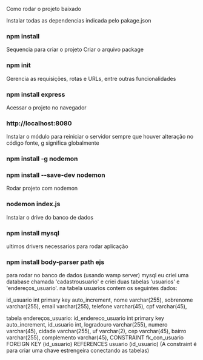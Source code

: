 Como rodar o projeto baixado

Instalar todas as dependencias indicada pelo pakage.json
### npm install

Sequencia para criar o projeto
Criar o arquivo package
### npm init

Gerencia as requisições, rotas e URLs, entre outras funcionalidades
### npm install express

Acessar o projeto no navegador 
### http://localhost:8080

Instalar o módulo para reiniciar o servidor sempre que houver alteração no código
fonte, g significa globalmente
### npm install -g nodemon
### npm install --save-dev nodemon

Rodar projeto com nodemon
### nodemon index.js


Instalar o drive do banco de dados 
### npm install mysql


ultimos drivers necessarios para rodar aplicação
### npm install body-parser path ejs

para rodar no banco de dados (usando wamp server) mysql eu criei uma database chamada 'cadastrousuario' e criei duas
tabelas 'usuarios' e 'endereços_usuario'.
na tabela usuarios contem os seguintes dados:

id_usuario int primary key auto_increment, 
nome varchar(255), 
sobrenome varchar(255), 
email varchar(255), 
telefone varchar(45), 
cpf varchar(45), 

tabela endereços_usuario:
id_endereco_usuario int primary key auto_increment,
id_usuario int, 
logradouro varchar(255), 
numero varchar(45), 
cidade varchar(255), 
uf varchar(2), 
cep varchar(45), 
bairro varchar(255), 
complemento varchar(45),
CONSTRAINT fk_con_usuario FOREIGN KEY (id_usuario) REFERENCES usuario (id_usuario) (A constraint é para criar uma chave estrengeira conectando as tabelas)
